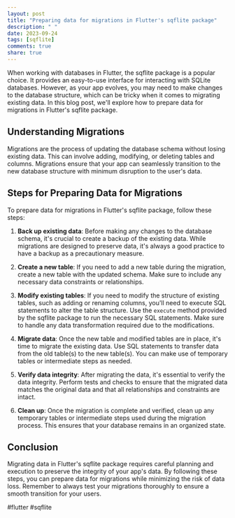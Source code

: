```yaml
---
layout: post
title: "Preparing data for migrations in Flutter's sqflite package"
description: " "
date: 2023-09-24
tags: [sqflite]
comments: true
share: true
---
```


When working with databases in Flutter, the sqflite package is a popular choice. It provides an easy-to-use interface for interacting with SQLite databases. However, as your app evolves, you may need to make changes to the database structure, which can be tricky when it comes to migrating existing data. In this blog post, we'll explore how to prepare data for migrations in Flutter's sqflite package.

## Understanding Migrations

Migrations are the process of updating the database schema without losing existing data. This can involve adding, modifying, or deleting tables and columns. Migrations ensure that your app can seamlessly transition to the new database structure with minimum disruption to the user's data.

## Steps for Preparing Data for Migrations

To prepare data for migrations in Flutter's sqflite package, follow these steps:

1. **Back up existing data**: Before making any changes to the database schema, it's crucial to create a backup of the existing data. While migrations are designed to preserve data, it's always a good practice to have a backup as a precautionary measure.

2. **Create a new table**: If you need to add a new table during the migration, create a new table with the updated schema. Make sure to include any necessary data constraints or relationships.

3. **Modify existing tables**: If you need to modify the structure of existing tables, such as adding or renaming columns, you'll need to execute SQL statements to alter the table structure. Use the `execute` method provided by the sqflite package to run the necessary SQL statements. Make sure to handle any data transformation required due to the modifications.

4. **Migrate data**: Once the new table and modified tables are in place, it's time to migrate the existing data. Use SQL statements to transfer data from the old table(s) to the new table(s). You can make use of temporary tables or intermediate steps as needed.

5. **Verify data integrity**: After migrating the data, it's essential to verify the data integrity. Perform tests and checks to ensure that the migrated data matches the original data and that all relationships and constraints are intact.

6. **Clean up**: Once the migration is complete and verified, clean up any temporary tables or intermediate steps used during the migration process. This ensures that your database remains in an organized state.

## Conclusion

Migrating data in Flutter's sqflite package requires careful planning and execution to preserve the integrity of your app's data. By following these steps, you can prepare data for migrations while minimizing the risk of data loss. Remember to always test your migrations thoroughly to ensure a smooth transition for your users.

#flutter #sqflite